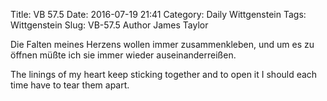 Title: VB 57.5
Date: 2016-07-19 21:41
Category: Daily Wittgenstein
Tags: Wittgenstein
Slug: VB-57.5
Author James Taylor

Die Falten meines Herzens wollen immer zusammenkleben, 
und um es zu öffnen müßte ich sie immer wieder auseinanderreißen. 

The linings of my heart keep sticking together and to open it I 
should each time have to tear them apart. 
